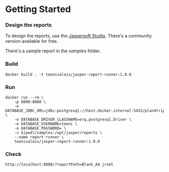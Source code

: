 # Getting Started

### Design the reports
To design the reports, use the [Jaspersoft Studio](https://community.jaspersoft.com/project/jaspersoft-studio). There's a community version available for free.

There's a sample report in the *samples* folder.

### Build
```
docker build . -t teonivalois/jasper-report-runner:1.0.0
```

### Run
```
docker run --rm \
	-p 8080:8080 \
	-e DATABASE_JDBC_URL=jdbc:postgresql://host.docker.internal:5432/plan4trip \
	-e DATABASE_DRIVER_CLASSNAME=org.postgresql.Driver \
	-e DATABASE_USERNAME=teoni \
	-e DATABASE_PASSWORD= \
	-v $(pwd)/samples:/opt/jasper/reports \
	--name report-runner \
	teonivalois/jasper-report-runner:1.0.0
```
	
### Check
```
http://localhost:8080/?reportPath=Blank_A4.jrxml
```
